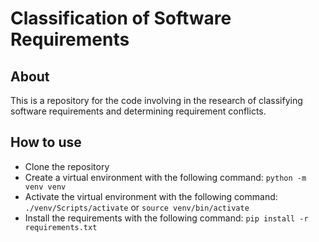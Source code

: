 # Classification of Software Requirements

## About

This is a repository for the code involving in the research of classifying software requirements and determining requirement conflicts.

## How to use

- Clone the repository
- Create a virtual environment with the following command: `python -m venv venv`
- Activate the virtual environment with the following command: `./venv/Scripts/activate` or `source venv/bin/activate`
- Install the requirements with the following command: `pip install -r requirements.txt`

